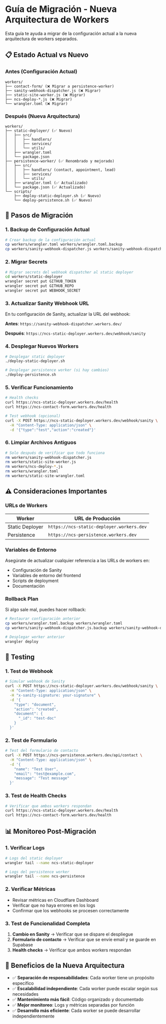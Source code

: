 # Guía de Migración - Nueva Arquitectura de Workers

Esta guía te ayuda a migrar de la configuración actual a la nueva arquitectura de workers separados.

## 📋 Estado Actual vs Nuevo

### Antes (Configuración Actual)
```
workers/
├── contact-form/ (❌ Migrar a persistence-worker)
├── sanity-webhook-dispatcher.js (❌ Migrar)
├── static-site-worker.js (❌ Migrar)
├── ncs-deploy-*.js (❌ Migrar)
└── wrangler.toml (❌ Migrar)
```

### Después (Nueva Arquitectura)
```
workers/
├── static-deployer/ (✅ Nuevo)
│   ├── src/
│   │   ├── handlers/
│   │   ├── services/
│   │   └── utils/
│   ├── wrangler.toml
│   └── package.json
├── persistence-worker/ (✅ Renombrado y mejorado)
│   ├── src/
│   │   ├── handlers/ (contact, appointment, lead)
│   │   ├── services/
│   │   └── utils/
│   ├── wrangler.toml (✅ Actualizado)
│   └── package.json (✅ Actualizado)
└── scripts/
    ├── deploy-static-deployer.sh (✅ Nuevo)
    └── deploy-persistence.sh (✅ Nuevo)
```

## 🔄 Pasos de Migración

### 1. Backup de Configuración Actual

```bash
# Crear backup de la configuración actual
cp workers/wrangler.toml workers/wrangler.toml.backup
cp workers/sanity-webhook-dispatcher.js workers/sanity-webhook-dispatcher.js.backup
```

### 2. Migrar Secrets

```bash
# Migrar secrets del webhook dispatcher al static deployer
cd workers/static-deployer
wrangler secret put GITHUB_TOKEN
wrangler secret put GITHUB_REPO
wrangler secret put WEBHOOK_SECRET
```

### 3. Actualizar Sanity Webhook URL

En tu configuración de Sanity, actualizar la URL del webhook:

**Antes**: `https://sanity-webhook-dispatcher.workers.dev/`

**Después**: `https://ncs-static-deployer.workers.dev/webhook/sanity`

### 4. Desplegar Nuevos Workers

```bash
# Desplegar static deployer
./deploy-static-deployer.sh

# Desplegar persistence worker (si hay cambios)
./deploy-persistence.sh
```

### 5. Verificar Funcionamiento

```bash
# Health checks
curl https://ncs-static-deployer.workers.dev/health
curl https://ncs-contact-form.workers.dev/health

# Test webhook (opcional)
curl -X POST https://ncs-static-deployer.workers.dev/webhook/sanity \
  -H "Content-Type: application/json" \
  -d '{"type":"test","action":"created"}'
```

### 6. Limpiar Archivos Antiguos

```bash
# Solo después de verificar que todo funciona
rm workers/sanity-webhook-dispatcher.js
rm workers/static-site-worker.js
rm workers/ncs-deploy-*.js
rm workers/wrangler.toml
rm workers/static-site-wrangler.toml
```

## ⚠️ Consideraciones Importantes

### URLs de Workers

| Worker | URL de Producción |
|--------|-------------------|
| Static Deployer | `https://ncs-static-deployer.workers.dev` |
| Persistence | `https://ncs-persistence.workers.dev` |

### Variables de Entorno

Asegúrate de actualizar cualquier referencia a las URLs de workers en:
- Configuración de Sanity
- Variables de entorno del frontend
- Scripts de deployment
- Documentación

### Rollback Plan

Si algo sale mal, puedes hacer rollback:

```bash
# Restaurar configuración anterior
cp workers/wrangler.toml.backup workers/wrangler.toml
cp workers/sanity-webhook-dispatcher.js.backup workers/sanity-webhook-dispatcher.js

# Desplegar worker anterior
wrangler deploy
```

## 🧪 Testing

### 1. Test de Webhook

```bash
# Simular webhook de Sanity
curl -X POST https://ncs-static-deployer.workers.dev/webhook/sanity \
  -H "Content-Type: application/json" \
  -H "x-sanity-signature: your-signature" \
  -d '{
    "type": "document",
    "action": "created",
    "document": {
      "_id": "test-doc"
    }
  }'
```

### 2. Test de Formulario

```bash
# Test del formulario de contacto
curl -X POST https://ncs-persistence.workers.dev/api/contact \
  -H "Content-Type: application/json" \
  -d '{
    "name": "Test User",
    "email": "test@example.com",
    "message": "Test message"
  }'
```

### 3. Test de Health Checks

```bash
# Verificar que ambos workers respondan
curl https://ncs-static-deployer.workers.dev/health
curl https://ncs-contact-form.workers.dev/health
```

## 📊 Monitoreo Post-Migración

### 1. Verificar Logs

```bash
# Logs del static deployer
wrangler tail --name ncs-static-deployer

# Logs del persistence worker
wrangler tail --name ncs-persistence
```

### 2. Verificar Métricas

- Revisar métricas en Cloudflare Dashboard
- Verificar que no haya errores en los logs
- Confirmar que los webhooks se procesen correctamente

### 3. Test de Funcionalidad Completa

1. **Cambio en Sanity** → Verificar que se dispare el despliegue
2. **Formulario de contacto** → Verificar que se envíe email y se guarde en Supabase
3. **Health checks** → Verificar que ambos workers respondan

## 🎯 Beneficios de la Nueva Arquitectura

- ✅ **Separación de responsabilidades**: Cada worker tiene un propósito específico
- ✅ **Escalabilidad independiente**: Cada worker puede escalar según sus necesidades
- ✅ **Mantenimiento más fácil**: Código organizado y documentado
- ✅ **Mejor monitoreo**: Logs y métricas separadas por función
- ✅ **Desarrollo más eficiente**: Cada worker se puede desarrollar independientemente
